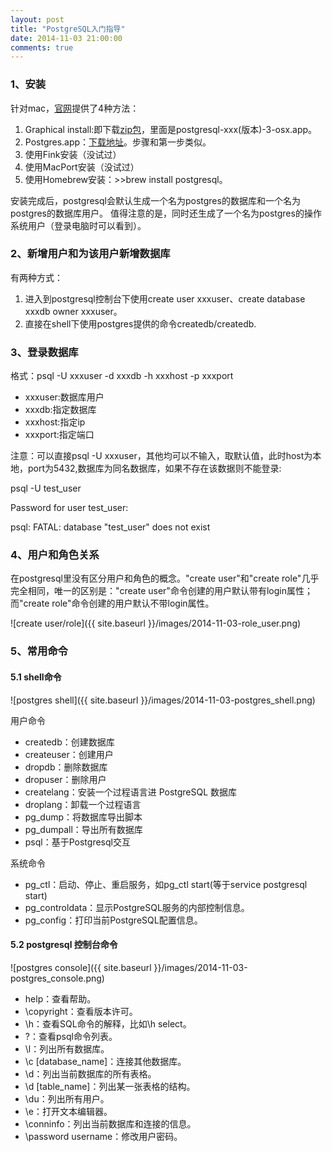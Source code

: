 ```yaml
---
layout: post
title: "PostgreSQL入门指导"
date: 2014-11-03 21:00:00
comments: true
---
```


### 1、安装
针对mac，[官网](http://www.postgresql.org/download/macosx/)提供了4种方法：

1. Graphical install:即下载[zip包](http://www.enterprisedb.com/products-services-training/pgdownload)，里面是postgresql-xxx(版本)-3-osx.app。
2. Postgres.app：[下载地址](http://postgresapp.com)。步骤和第一步类似。
3. 使用Fink安装（没试过）
4. 使用MacPort安装（没试过）
5. 使用Homebrew安装：&gt;&gt;brew install postgresql。

安装完成后，postgresql会默认生成一个名为postgres的数据库和一个名为postgres的数据库用户。
值得注意的是，同时还生成了一个名为postgres的操作系统用户（登录电脑时可以看到）。

### 2、新增用户和为该用户新增数据库
有两种方式：

1. 进入到postgresql控制台下使用create user xxxuser、create database xxxdb owner xxxuser。
2. 直接在shell下使用postgres提供的命令createdb/createdb.

### 3、登录数据库
格式：psql -U xxxuser -d xxxdb -h xxxhost -p xxxport

- xxxuser:数据库用户
- xxxdb:指定数据库
- xxxhost:指定ip
- xxxport:指定端口

注意：可以直接psql -U xxxuser，其他均可以不输入，取默认值，此时host为本地，port为5432,数据库为同名数据库，如果不存在该数据则不能登录:

psql -U test_user

Password for user test_user:

psql: FATAL:  database "test_user" does not exist



### 4、用户和角色关系
在postgresql里没有区分用户和角色的概念。"create user"和"create role"几乎完全相同，唯一的区别是："create user"命令创建的用户默认带有login属性；而"create role"命令创建的用户默认不带login属性。

![create user/role]({{ site.baseurl }}/images/2014-11-03-role_user.png)

### 5、常用命令

#### 5.1 shell命令
![postgres shell]({{ site.baseurl }}/images/2014-11-03-postgres_shell.png)

用户命令

- createdb：创建数据库
- createuser：创建用户
- dropdb：删除数据库
- dropuser：删除用户
- createlang：安装一个过程语言进 PostgreSQL 数据库
- droplang：卸载一个过程语言
- pg_dump：将数据库导出脚本
- pg_dumpall：导出所有数据库
- psql：基于Postgresql交互

系统命令

- pg_ctl：启动、停止、重启服务，如pg_ctl start(等于service postgresql start)
- pg_controldata：显示PostgreSQL服务的内部控制信息。
- pg_config：打印当前PostgreSQL配置信息。

#### 5.2 postgresql 控制台命令
![postgres console]({{ site.baseurl }}/images/2014-11-03-postgres_console.png)

- help：查看帮助。
- \copyright：查看版本许可。
- \h：查看SQL命令的解释，比如\h select。
- \?：查看psql命令列表。
- \l：列出所有数据库。
- \c [database_name]：连接其他数据库。
- \d：列出当前数据库的所有表格。
- \d [table_name]：列出某一张表格的结构。
- \du：列出所有用户。
- \e：打开文本编辑器。
- \conninfo：列出当前数据库和连接的信息。
- \password username：修改用户密码。
